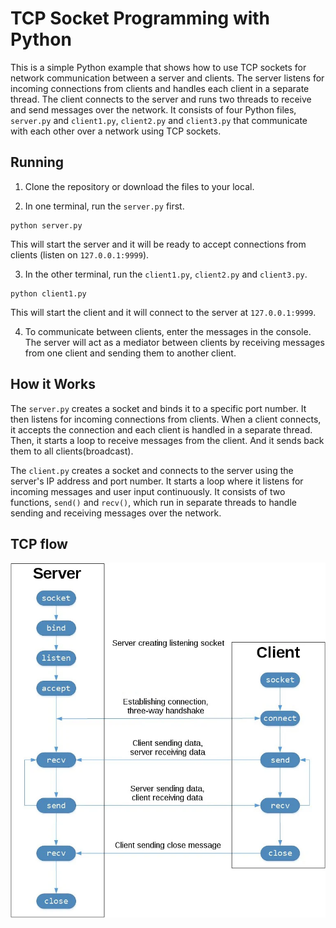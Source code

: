 # TCP Socket Programming with Python

This is a simple Python example that shows how to use TCP sockets for network communication between a server and clients. The server listens for incoming connections from clients and handles each client in a separate thread. The client connects to the server and runs two threads to receive and send messages over the network. It consists of four Python files, `server.py` and `client1.py`, `client2.py` and `client3.py` that communicate with each other over a network using TCP sockets.

## Running

1. Clone the repository or download the files to your local.

2. In one terminal, run the `server.py` first.
```
python server.py
```
This will start the server and it will be ready to accept connections from clients (listen on `127.0.0.1:9999`). 

3. In the other terminal, run the `client1.py`, `client2.py` and `client3.py`.
```
python client1.py
```
This will start the client and it will connect to the server at `127.0.0.1:9999`.

4. To communicate between clients, enter the messages in the console. The server will act as a mediator between clients by receiving messages from one client and sending them to another client.

## How it Works

The `server.py` creates a socket and binds it to a specific port number. It then listens for incoming connections from clients. When a client connects, it accepts the connection and each client is handled in a separate thread. Then, it starts a loop to receive messages from the client. And it sends back them to all clients(broadcast). 

The `client.py` creates a socket and connects to the server using the server's IP address and port number. It starts a loop where it listens for incoming messages and user input continuously. It consists of two functions, `send()` and `recv()`, which run in separate threads to handle sending and receiving messages over the network.

## TCP flow
![TCP flow](sockets-tcp-flow.webp)


